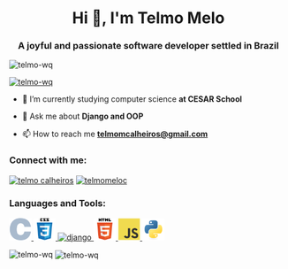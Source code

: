 <h1 align="center">Hi 👋, I'm Telmo Melo</h1>
<h3 align="center">A joyful and passionate software developer settled in Brazil</h3>

<p align="left"> <img src="https://komarev.com/ghpvc/?username=telmo-wq&label=Profile%20views&color=0e75b6&style=flat" alt="telmo-wq" /> </p>

<p align="left"> <a href="https://github.com/ryo-ma/github-profile-trophy"><img src="https://github-profile-trophy.vercel.app/?username=telmo-wq" alt="telmo-wq" /></a> </p>

- 🔭 I’m currently studying computer science **at CESAR School**

- 💬 Ask me about **Django and OOP**

- 📫 How to reach me **telmomcalheiros@gmail.com**

<h3 align="left">Connect with me:</h3>
<p align="left">
<a href="https://linkedin.com/in/telmo-calheiros" target="blank"><img align="center" src="https://raw.githubusercontent.com/rahuldkjain/github-profile-readme-generator/master/src/images/icons/Social/linked-in-alt.svg" alt="telmo calheiros" height="30" width="40" /></a>
<a href="https://instagram.com/telmomeloc" target="blank"><img align="center" src="https://raw.githubusercontent.com/rahuldkjain/github-profile-readme-generator/master/src/images/icons/Social/instagram.svg" alt="telmomeloc" height="30" width="40" /></a>
</p>

<h3 align="left">Languages and Tools:</h3>
<p align="left"> <a href="https://www.cprogramming.com/" target="_blank" rel="noreferrer"> <img src="https://raw.githubusercontent.com/devicons/devicon/master/icons/c/c-original.svg" alt="c" width="40" height="40"/> </a> <a href="https://www.w3schools.com/css/" target="_blank" rel="noreferrer"> <img src="https://raw.githubusercontent.com/devicons/devicon/master/icons/css3/css3-original-wordmark.svg" alt="css3" width="40" height="40"/> </a> <a href="https://www.djangoproject.com/" target="_blank" rel="noreferrer"> <img src="https://cdn.worldvectorlogo.com/logos/django.svg" alt="django" width="40" height="40"/> </a> <a href="https://www.w3.org/html/" target="_blank" rel="noreferrer"> <img src="https://raw.githubusercontent.com/devicons/devicon/master/icons/html5/html5-original-wordmark.svg" alt="html5" width="40" height="40"/> </a> <a href="https://developer.mozilla.org/en-US/docs/Web/JavaScript" target="_blank" rel="noreferrer"> <img src="https://raw.githubusercontent.com/devicons/devicon/master/icons/javascript/javascript-original.svg" alt="javascript" width="40" height="40"/> </a> <a href="https://www.python.org" target="_blank" rel="noreferrer"> <img src="https://raw.githubusercontent.com/devicons/devicon/master/icons/python/python-original.svg" alt="python" width="40" height="40"/> </a> </p>

<p><img align="left" src="https://github-readme-stats.vercel.app/api/top-langs?username=telmo-wq&show_icons=true&locale=en&layout=compact" alt="telmo-wq" /></p>

<p>&nbsp;<img align="center" src="https://github-readme-stats.vercel.app/api?username=telmo-wq&show_icons=true&locale=en" alt="telmo-wq" /></p>


